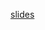 [slides](https://docs.google.com/presentation/d/1OfvkCoUbpQ6dR_mC_siK0wbkyz6-4WHf7Dmt7SgJuO8/edit?usp=sharing)
